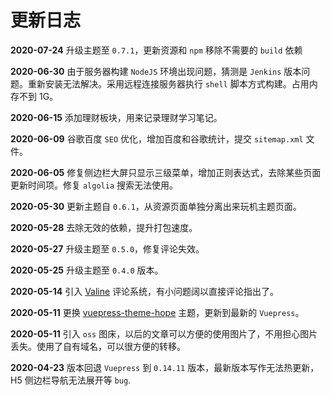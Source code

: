 # 更新日志

**2020-07-24** 升级主题至 `0.7.1`，更新资源和 `npm` 移除不需要的 `build` 依赖

**2020-06-30** 由于服务器构建 `NodeJS` 环境出现问题，猜测是 `Jenkins` 版本问题。重新安装无法解决。采用远程连接服务器执行 `shell` 脚本方式构建。占用内存不到 1G。

**2020-06-15** 添加理财板块，用来记录理财学习笔记。

**2020-06-09** 谷歌百度 `SEO` 优化，增加百度和谷歌统计，提交 `sitemap.xml` 文件。

**2020-06-05** 修复侧边栏大屏只显示三级菜单，增加正则表达式，去除某些页面更新时间项。修复 `algolia` 搜索无法使用。

**2020-05-30** 更新主题自 `0.6.1`，从资源页面单独分离出来玩机主题页面。

**2020-05-28** 去除无效的依赖，提升打包速度。

**2020-05-27** 升级主题至 `0.5.0`，修复评论失效。

**2020-05-25** 升级主题至 `0.4.0` 版本。

**2020-05-14** 引入 [Valine](https://valine.js.org/) 评论系统，有小问题阔以直接评论指出了。

**2020-05-11** 更换 [vuepress-theme-hope](https://vuepress-theme.mrhope.site/) 主题，更新到最新的 `Vuepress`。

**2020-05-11** 引入 `oss` 图床，以后的文章可以方便的使用图片了，不用担心图片丢失。使用了自有域名，可以很方便的转移。

**2020-04-23** 版本回退 `Vuepress` 到 `0.14.11` 版本，最新版本写作无法热更新，H5 侧边栏导航无法展开等 `bug`.
